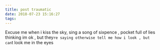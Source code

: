 ```yaml
---
title: post traumatic
date: 2018-07-23 15:16:27
tags:
---
```

Excuse me when i kiss the sky,
sing a song of sixpence , pocket full of lies
thinking im ok , but they`re saying otherwise
tell me how i look , but can`t look me in the eyes